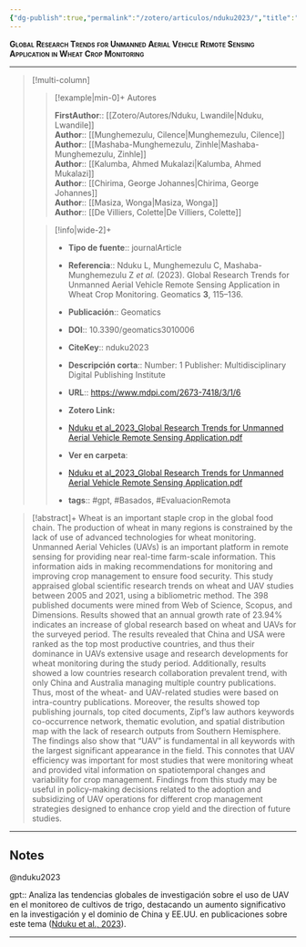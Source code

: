 ```yaml
---
{"dg-publish":true,"permalink":"/zotero/articulos/nduku2023/","title":"Global Research Trends for Unmanned Aerial Vehicle Remote Sensing Application in Wheat Crop Monitoring","tags":["#zotero"]}
---
```



<span style="font-variant:small-caps; font-weight: bold;">Global Research Trends for Unmanned Aerial Vehicle Remote Sensing Application in Wheat Crop Monitoring</span>

---


> [!multi-column]
>
>> [!example|min-0]+ Autores
>> 
>> **FirstAuthor**:: [[Zotero/Autores/Nduku, Lwandile\|Nduku, Lwandile]]  
>> **Author**:: [[Munghemezulu, Cilence\|Munghemezulu, Cilence]]  
>> **Author**:: [[Mashaba-Munghemezulu, Zinhle\|Mashaba-Munghemezulu, Zinhle]]  
>> **Author**:: [[Kalumba, Ahmed Mukalazi\|Kalumba, Ahmed Mukalazi]]  
>> **Author**:: [[Chirima, George Johannes\|Chirima, George Johannes]]  
>> **Author**:: [[Masiza, Wonga\|Masiza, Wonga]]  
>> **Author**:: [[De Villiers, Colette\|De Villiers, Colette]]  
 >
>
>> [!info|wide-2]+
>>
>> - **Tipo de fuente**:: journalArticle
>> - **Referencia**:: Nduku L, Munghemezulu C, Mashaba-Munghemezulu Z _et al._ (2023). Global Research Trends for Unmanned Aerial Vehicle Remote Sensing Application in Wheat Crop Monitoring. Geomatics **3**, 115–136.
>> - **Publicación**:: Geomatics
>> - **DOI**:: 10.3390/geomatics3010006
>> - **CiteKey**:: nduku2023
>> - **Descripción corta**:: Number: 1
Publisher: Multidisciplinary Digital Publishing Institute
>> - **URL**:: https://www.mdpi.com/2673-7418/3/1/6
>> - **Zotero Link:** 
>> - [Nduku et al_2023_Global Research Trends for Unmanned Aerial Vehicle Remote Sensing Application.pdf](zotero://select/library/items/GHUIJS34)
>>
>> - **Ver en carpeta**: 
>> - [Nduku et al_2023_Global Research Trends for Unmanned Aerial Vehicle Remote Sensing Application.pdf](file://J:\OneDrive\Articulos\Nduku%20et%20al_2023_Global%20Research%20Trends%20for%20Unmanned%20Aerial%20Vehicle%20Remote%20Sensing%20Application.pdf)
>> - **tags**:: #gpt, #Basados, #EvaluacionRemota



> [!abstract]+ 
>Wheat is an important staple crop in the global food chain. The production of wheat in many regions is constrained by the lack of use of advanced technologies for wheat monitoring. Unmanned Aerial Vehicles (UAVs) is an important platform in remote sensing for providing near real-time farm-scale information. This information aids in making recommendations for monitoring and improving crop management to ensure food security. This study appraised global scientific research trends on wheat and UAV studies between 2005 and 2021, using a bibliometric method. The 398 published documents were mined from Web of Science, Scopus, and Dimensions. Results showed that an annual growth rate of 23.94% indicates an increase of global research based on wheat and UAVs for the surveyed period. The results revealed that China and USA were ranked as the top most productive countries, and thus their dominance in UAVs extensive usage and research developments for wheat monitoring during the study period. Additionally, results showed a low countries research collaboration prevalent trend, with only China and Australia managing multiple country publications. Thus, most of the wheat- and UAV-related studies were based on intra-country publications. Moreover, the results showed top publishing journals, top cited documents, Zipf’s law authors keywords co-occurrence network, thematic evolution, and spatial distribution map with the lack of research outputs from Southern Hemisphere. The findings also show that “UAV” is fundamental in all keywords with the largest significant appearance in the field. This connotes that UAV efficiency was important for most studies that were monitoring wheat and provided vital information on spatiotemporal changes and variability for crop management. Findings from this study may be useful in policy-making decisions related to the adoption and subsidizing of UAV operations for different crop management strategies designed to enhance crop yield and the direction of future studies.


--- 

## Notes

@nduku2023

gpt:: Analiza las tendencias globales de investigación sobre el uso de UAV en el monitoreo de cultivos de trigo, destacando un aumento significativo en la investigación y el dominio de China y EE.UU. en publicaciones sobre este tema ([Nduku et al., 2023](zotero://select/library/items/KISWM2WQ)).






---







